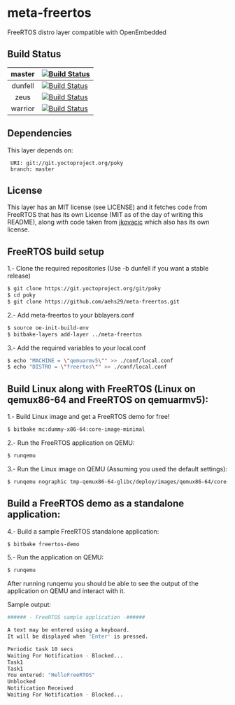 # meta-freertos
FreeRTOS distro layer compatible with OpenEmbedded

## Build Status

| master  | [![Build Status][masterbadge]][masterpipeline]   |
|:-------:|--------------------------------------------------|
| dunfell | [![Build Status][dunfellbadge]][dunfellpipeline] |
| zeus    | [![Build Status][zeusbadge]][zeuspipeline]       |
| warrior | [![Build Status][warriorbadge]][warriorpipeline] |

[masterbadge]: https://dev.azure.com/aehs29/meta-freertos/_apis/build/status/FreeRTOS?branchName=master
[masterpipeline]: https://dev.azure.com/aehs29/meta-freertos/_build/latest?definitionId=9&branchName=master
[dunfellbadge]: https://dev.azure.com/aehs29/meta-freertos/_apis/build/status/FreeRTOS?branchName=dunfell
[dunfellpipeline]: https://dev.azure.com/aehs29/meta-freertos/_build/latest?definitionId=9&branchName=dunfell
[zeusbadge]: https://dev.azure.com/aehs29/meta-freertos/_apis/build/status/FreeRTOS?branchName=zeus
[zeuspipeline]: https://dev.azure.com/aehs29/meta-freertos/_build/latest?definitionId=9&branchName=zeus
[warriorbadge]: https://dev.azure.com/aehs29/meta-freertos/_apis/build/status/FreeRTOS?branchName=warrior
[warriorpipeline]: https://dev.azure.com/aehs29/meta-freertos/_build/latest?definitionId=9&branchName=warrior

## Dependencies

This layer depends on:

     URI: git://git.yoctoproject.org/poky
     branch: master


## License
This layer has an MIT license (see LICENSE) and it fetches code from FreeRTOS that has its own License
(MIT as of the day of writing this README), along with code taken from [jkovacic](https://github.com/jkovacic/FreeRTOS-GCC-ARM926ejs) which also has its own license.


## FreeRTOS build setup

1.- Clone the required repositories (Use -b dunfell if you want a stable release)
```bash
$ git clone https://git.yoctoproject.org/git/poky
$ cd poky
$ git clone https://github.com/aehs29/meta-freertos.git
```
2.- Add meta-freertos to your bblayers.conf
```bash
$ source oe-init-build-env
$ bitbake-layers add-layer ../meta-freertos
```
3.- Add the required variables to your local.conf
```bash
$ echo "MACHINE = \"qemuarmv5\"" >> ./conf/local.conf
$ echo "DISTRO = \"freertos\"" >> ./conf/local.conf
```


## Build Linux along with FreeRTOS (Linux on qemux86-64 and FreeRTOS on qemuarmv5):
1.- Build Linux image and get a FreeRTOS demo for free!
```bash
$ bitbake mc:dummy-x86-64:core-image-minimal
```
2.- Run the FreeRTOS application on QEMU:
```bash
$ runqemu
```
3.- Run the Linux image on QEMU (Assuming you used the default settings):
```bash
$ runqemu nographic tmp-qemux86-64-glibc/deploy/images/qemux86-64/core-image-minimal-qemux86-64.qemuboot.conf
```

## Build a FreeRTOS demo as a standalone application:
4.- Build a sample FreeRTOS standalone application:
```bash
$ bitbake freertos-demo
```
5.- Run the application on QEMU:
```bash
$ runqemu
```

After running runqemu you should be able to see the output of the application on QEMU and interact with it.

Sample output:
```bash
###### - FreeRTOS sample application -######

A text may be entered using a keyboard.
It will be displayed when 'Enter' is pressed.

Periodic task 10 secs
Waiting For Notification - Blocked...
Task1
Task1
You entered: "HelloFreeRTOS"
Unblocked
Notification Received
Waiting For Notification - Blocked...
```
